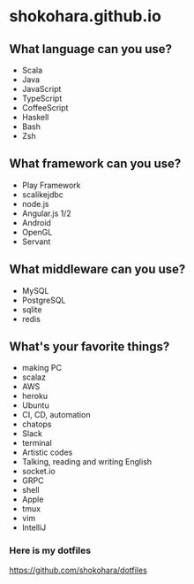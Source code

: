 # shokohara.github.io

## What language can you use?
- Scala
- Java
- JavaScript
- TypeScript
- CoffeeScript
- Haskell
- Bash
- Zsh

## What framework can you use?
- Play Framework
- scalikejdbc
- node.js
- Angular.js 1/2
- Android
- OpenGL
- Servant

## What middleware can you use?
- MySQL
- PostgreSQL
- sqlite
- redis

## What's your favorite things?
- making PC
- scalaz
- AWS
- heroku
- Ubuntu
- CI, CD, automation
- chatops
- Slack
- terminal
- Artistic codes
- Talking, reading and writing English
- socket.io
- GRPC
- shell
- Apple
- tmux
- vim
- IntelliJ

### Here is my dotfiles
https://github.com/shokohara/dotfiles
